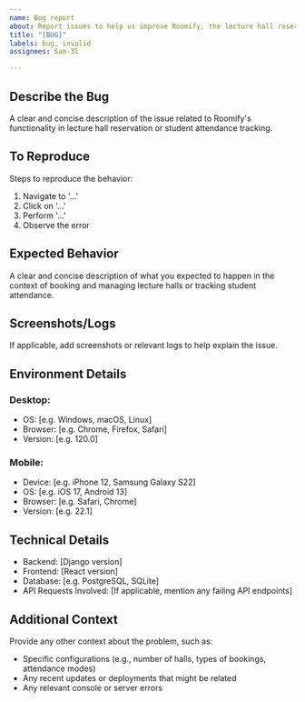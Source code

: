 ```yaml
---
name: Bug report
about: Report issues to help us improve Roomify, the lecture hall reservation .
title: "[BUG]"
labels: bug, invalid
assignees: Sam-3l

---
```


## **Describe the Bug**
A clear and concise description of the issue related to Roomify's functionality in lecture hall reservation or student attendance tracking.

## **To Reproduce**
Steps to reproduce the behavior:
1. Navigate to '...'
2. Click on '...'
3. Perform '...'
4. Observe the error

## **Expected Behavior**
A clear and concise description of what you expected to happen in the context of booking and managing lecture halls or tracking student attendance.

## **Screenshots/Logs**
If applicable, add screenshots or relevant logs to help explain the issue.

## **Environment Details**
### **Desktop:**
 - OS: [e.g. Windows, macOS, Linux]
 - Browser: [e.g. Chrome, Firefox, Safari]
 - Version: [e.g. 120.0]

### **Mobile:**
 - Device: [e.g. iPhone 12, Samsung Galaxy S22]
 - OS: [e.g. iOS 17, Android 13]
 - Browser: [e.g. Safari, Chrome]
 - Version: [e.g. 22.1]

## **Technical Details**
 - Backend: [Django version]
 - Frontend: [React version]
 - Database: [e.g. PostgreSQL, SQLite]
 - API Requests Involved: [If applicable, mention any failing API endpoints]

## **Additional Context**
Provide any other context about the problem, such as:
- Specific configurations (e.g., number of halls, types of bookings, attendance modes)
- Any recent updates or deployments that might be related
- Any relevant console or server errors
